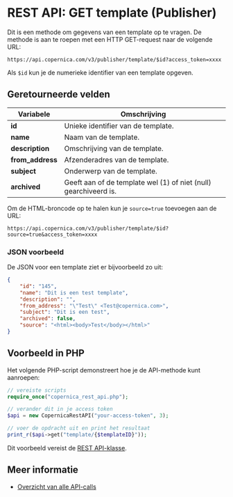 # REST API: GET template (Publisher)

Dit is een methode om gegevens van een template op te vragen. 
De methode is aan te roepen met een HTTP GET-request naar de volgende URL:

`https://api.copernica.com/v3/publisher/template/$id?access_token=xxxx`

Als `$id` kun je de numerieke identifier van een template opgeven.

## Geretourneerde velden

| Variabele         | Omschrijving                                                                  |
|-------------------|-------------------------------------------------------------------------------|
| **id**            | Unieke identifier van de template.                                            |
| **name**          | Naam van de template.                                                         |
| **description**   | Omschrijving van de template.                                                 |
| **from_address**  | Afzenderadres van de template.                                                |
| **subject**       | Onderwerp van de template.                                                    |
| **archived**      | Geeft aan of de template wel (1) of niet (null) gearchiveerd is.              |
                                                                              
Om de HTML-broncode op te halen kun je `source=true` toevoegen aan de URL:

``https://api.copernica.com/v3/publisher/template/$id?source=true&access_token=xxxx``

### JSON voorbeeld

De JSON voor een template ziet er bijvoorbeeld zo uit:

```json
{
    "id": "145",
    "name": "Dit is een test template",
    "description": "",
    "from_address": "\"Test\" <Test@copernica.com>",
    "subject": "Dit is een test",
    "archived": false,
    "source": "<html><body>Test</body></html>"
}
```

## Voorbeeld in PHP

Het volgende PHP-script demonstreert hoe je de API-methode kunt aanroepen:

```php
// vereiste scripts
require_once("copernica_rest_api.php");

// verander dit in je access token
$api = new CopernicaRestAPI("your-access-token", 3);

// voer de opdracht uit en print het resultaat
print_r($api->get("template/{$templateID}"));
```

Dit voorbeeld vereist de [REST API-klasse](rest-php).

## Meer informatie

* [Overzicht van alle API-calls](rest-api)
